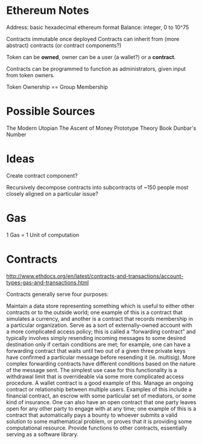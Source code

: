 # Ethereum Notes

Address: basic hexadecimal ethereum format
Balance: integer, 0 to 10^75

Contracts immutable once deployed
Contracts can inherit from (more abstract) contracts (or contract components?)

Token can be **owned**, owner can be a user (a wallet?) or a **contract**.

Contracts can be programmed to function as administrators, given input from token owners.

Token Ownership == Group Membership



# Possible Sources

The Modern Utopian
The Ascent of Money
Prototype Theory Book
Dunbar's Number

# Ideas

Create contract component?

Recursively decompose contracts into subcontracts of ~150 people most closely aligned on a particular issue?

# Gas

1 Gas = 1 Unit of computation

# Contracts

http://www.ethdocs.org/en/latest/contracts-and-transactions/account-types-gas-and-transactions.html

Contracts generally serve four purposes:

Maintain a data store representing something which is useful to either other contracts or to the outside world; one example of this is a contract that simulates a currency, and another is a contract that records membership in a particular organization.
Serve as a sort of externally-owned account with a more complicated access policy; this is called a “forwarding contract” and typically involves simply resending incoming messages to some desired destination only if certain conditions are met; for example, one can have a forwarding contract that waits until two out of a given three private keys have confirmed a particular message before resending it (ie. multisig). More complex forwarding contracts have different conditions based on the nature of the message sent. The simplest use case for this functionality is a withdrawal limit that is overrideable via some more complicated access procedure. A wallet contract is a good example of this.
Manage an ongoing contract or relationship between multiple users. Examples of this include a financial contract, an escrow with some particular set of mediators, or some kind of insurance. One can also have an open contract that one party leaves open for any other party to engage with at any time; one example of this is a contract that automatically pays a bounty to whoever submits a valid solution to some mathematical problem, or proves that it is providing some computational resource.
Provide functions to other contracts, essentially serving as a software library.
